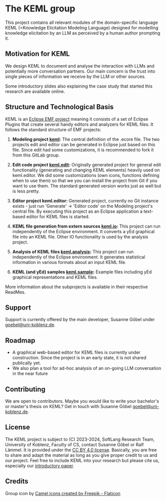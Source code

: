# The KEML group

This project contains all relevant modules of the domain-specific language KEML (=Knowledge Elicitation Modeling Language) designed for modelling knowledge elicitation by an LLM as perceived by a human author prompting it.

## Motivation for KEML
We design KEML to document and analyse the interaction with LLMs and potentially more conversation partners. Our main concern is the trust into single pieces of information we receive by the LLM or other sources.

Some introductory slides also explaining the case study that started this research are available online.

## Structure and Technological Basis

KEML is an [Eclipse EMF project](https://projects.eclipse.org/projects/modeling.emf.emf) meaning it consists of a set of Eclipse Plugins that create several handy editors and analyzers for KEML files.
It follows the standard structure of EMF projects:

1) **Modeling project [keml](https://github.com/keml-group/keml):** The central definition of the .ecore file. The two projects edit and editor can be generated in Eclipse just based on this file. Since edit had some customizations, it is recommended to fork it from this GitLab group.

2) **Edit code project [keml.edit](https://github.com/keml-group/keml.edit):** Originally generated project for general edit functionality (generating and changing KEML elements) heavily used on keml.editor. We did some customizations (own icons, functions defining when to use them) so that we you can install the project from Git if you want to use them. The standard generated version works just as well but is less pretty.

3) **Editor project keml.editor:** Generated project, currently no Git instance exists - just run 'Generate' -> 'Editor code' on the Modeling project's central file. By executing this project as an Eclipse application a text-based editor for KEML files is started.

5) **KEML file generation from extern sources [keml.io](https://github.com/keml-group/keml.io):** This project can run independently of the Eclipse environment. It converts a yEd graphical file into an KEML file. Other IO functionality is used by the analysis project.

6) **Analysis of KEML files [keml.analysis](https://github.com/keml-group/keml.analysis):** This project can run independently of the Eclipse environment. It generates statistical information in various formats about an input KEML file.

7) **KEML (and yEd) samples [keml.sample](https://github.com/keml-group/keml.sample):** Example files including yEd graphical representations and KEML files.

More information about the subprojects is available in their respective ReadMes.

## Support
Support is currently offered by the main developer, Susanne Göbel under goebel@uni-koblenz.de.

## Roadmap
* A graphical web-based editor for KEML files is currently under construction. Since the project is in an early state, it is not shared publically yet.
* We also plan a tool for ad-hoc analysis of an on-going LLM conversation in the near future

## Contributing
We are open to contributors. Maybe you would like to write your bachelor's or master's thesis on KEML? Get in touch with Susanne Göbel goebel@uni-koblenz.de.

## License

The KEML project is subject to (C) 2023-2024, SoftLang Research Team, University of Koblenz, Faculty of CS, contact Susanne Göbel or Ralf Lämmel. It is provided under the [CC BY 4.0 license](https://creativecommons.org/licenses/by/4.0/).
Basically, you are free to share and adapt the material as long as you give proper credit to us and our project. Feel free to include KEML into your research but please cite us, especially our [introductory paper](https://doi.org/10.1145/3652620.3687809).

## Credits

Group icon by <a href="https://www.flaticon.com/free-icons/camel" title="camel icons">Camel icons created by Freepik - Flaticon</a>
